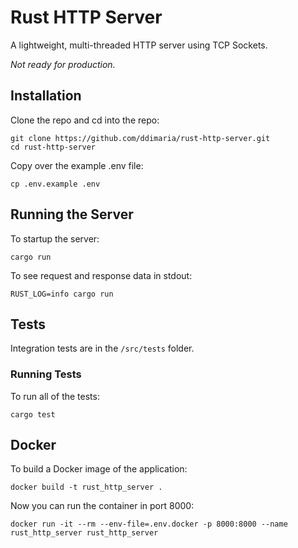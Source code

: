 # Rust HTTP Server

A lightweight, multi-threaded HTTP server using TCP Sockets.

_Not ready for production._

## Installation

Clone the repo and cd into the repo:

```shell
git clone https://github.com/ddimaria/rust-http-server.git
cd rust-http-server
```

Copy over the example .env file:

```shell
cp .env.example .env
```

## Running the Server

To startup the server:

```shell
cargo run
```

To see request and response data in stdout:

```shell
RUST_LOG=info cargo run
```

## Tests

Integration tests are in the `/src/tests` folder.

### Running Tests

To run all of the tests:

```shell
cargo test
```

## Docker

To build a Docker image of the application:

```shell
docker build -t rust_http_server .
```

Now you can run the container in port 8000:

```shell
docker run -it --rm --env-file=.env.docker -p 8000:8000 --name rust_http_server rust_http_server
```
